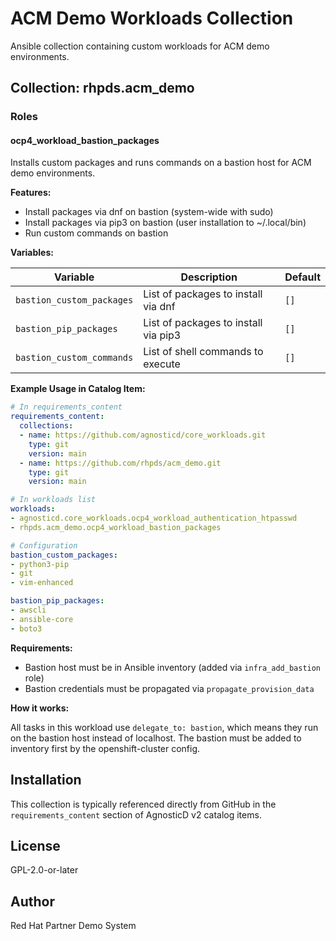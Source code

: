 # ACM Demo Workloads Collection

Ansible collection containing custom workloads for ACM demo environments.

## Collection: rhpds.acm_demo

### Roles

#### ocp4_workload_bastion_packages

Installs custom packages and runs commands on a bastion host for ACM demo environments.

**Features:**
- Install packages via dnf on bastion (system-wide with sudo)
- Install packages via pip3 on bastion (user installation to ~/.local/bin)
- Run custom commands on bastion

**Variables:**

| Variable | Description | Default |
|----------|-------------|---------|
| `bastion_custom_packages` | List of packages to install via dnf | `[]` |
| `bastion_pip_packages` | List of packages to install via pip3 | `[]` |
| `bastion_custom_commands` | List of shell commands to execute | `[]` |

**Example Usage in Catalog Item:**

```yaml
# In requirements_content
requirements_content:
  collections:
  - name: https://github.com/agnosticd/core_workloads.git
    type: git
    version: main
  - name: https://github.com/rhpds/acm_demo.git
    type: git
    version: main

# In workloads list
workloads:
- agnosticd.core_workloads.ocp4_workload_authentication_htpasswd
- rhpds.acm_demo.ocp4_workload_bastion_packages

# Configuration
bastion_custom_packages:
- python3-pip
- git
- vim-enhanced

bastion_pip_packages:
- awscli
- ansible-core
- boto3
```

**Requirements:**

- Bastion host must be in Ansible inventory (added via `infra_add_bastion` role)
- Bastion credentials must be propagated via `propagate_provision_data`

**How it works:**

All tasks in this workload use `delegate_to: bastion`, which means they run on the bastion host instead of localhost. The bastion must be added to inventory first by the openshift-cluster config.

## Installation

This collection is typically referenced directly from GitHub in the `requirements_content` section of AgnosticD v2 catalog items.

## License

GPL-2.0-or-later

## Author

Red Hat Partner Demo System
